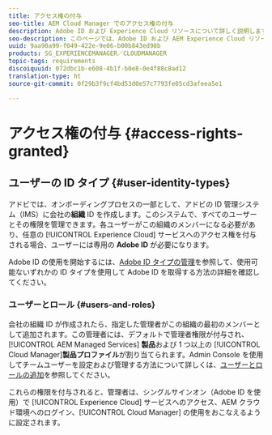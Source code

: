 ```yaml
---
title: アクセス権の付与
seo-title: AEM Cloud Manager でのアクセス権の付与
description: Adobe ID および Experience Cloud リソースについて詳しく説明します。
seo-description: このページでは、Adobe ID および AEM Experience Cloud リソースの詳細について説明します。
uuid: 9aa90a99-f049-422e-9e06-b00b843ed98b
products: SG_EXPERIENCEMANAGER／CLOUDMANAGER
topic-tags: requirements
discoiquuid: 072dbc1b-e608-4b1f-b0e8-0e4f88c8ad12
translation-type: ht
source-git-commit: 0f29b3f9cf4bd53d0e57c7793fe05cd3afeea5e1

---
```



# アクセス権の付与 {#access-rights-granted}

## ユーザーの ID タイプ {#user-identity-types}

アドビでは、オンボーディングプロセスの一部として、アドビの ID 管理システム（IMS）に会社の&#x200B;**組織** ID を作成します。このシステムで、すべてのユーザーとその権限を管理できます。各ユーザーがこの組織のメンバーになる必要があり、任意の [!UICONTROL Experience Cloud] サービスへのアクセス権を付与される場合、ユーザーには専用の **Adobe ID** が必要になります。

Adobe ID の使用を開始するには、[Adobe ID タイプの管理](https://helpx.adobe.com/enterprise/using/identity.html)を参照して、使用可能ないずれかの ID タイプを使用して Adobe ID を取得する方法の詳細を確認してください。

### ユーザーとロール {#users-and-roles}

会社の組織 ID が作成されたら、指定した管理者がこの組織の最初のメンバーとして追加されます。この管理者には、デフォルトで管理者権限が付与され、[!UICONTROL AEM Managed Services] **製品**&#x200B;および 1 つ以上の [!UICONTROL Cloud Manager]**製品プロファイル**&#x200B;が割り当てられます。Admin Console を使用してチームユーザーを設定および管理する方法について詳しくは、[ユーザーとロールの追加](setting-up-users-and-roles.md)を参照してください。

これらの権限を付与されると、管理者は、シングルサインオン（Adobe ID を使用）で [!UICONTROL Experience Cloud] サービスへのアクセス、AEM クラウド環境へのログイン、[!UICONTROL Cloud Manager] の使用をおこなえるように設定されます。
